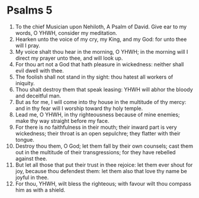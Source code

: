 ﻿# Psalms 5
1. To the chief Musician upon Nehiloth, A Psalm of David. Give ear to my words, O YHWH, consider my meditation. 
2. Hearken unto the voice of my cry, my King, and my God: for unto thee will I pray. 
3. My voice shalt thou hear in the morning, O YHWH; in the morning will I direct my prayer unto thee, and will look up. 
4. For thou art not a God that hath pleasure in wickedness: neither shall evil dwell with thee. 
5. The foolish shall not stand in thy sight: thou hatest all workers of iniquity. 
6. Thou shalt destroy them that speak leasing: YHWH will abhor the bloody and deceitful man. 
7. But as for me, I will come into thy house in the multitude of thy mercy: and in thy fear will I worship toward thy holy temple. 
8. Lead me, O YHWH, in thy righteousness because of mine enemies; make thy way straight before my face. 
9. For there is no faithfulness in their mouth; their inward part is very wickedness; their throat is an open sepulchre; they flatter with their tongue. 
10. Destroy thou them, O God; let them fall by their own counsels; cast them out in the multitude of their transgressions; for they have rebelled against thee. 
11. But let all those that put their trust in thee rejoice: let them ever shout for joy, because thou defendest them: let them also that love thy name be joyful in thee. 
12. For thou, YHWH, wilt bless the righteous; with favour wilt thou compass him as with a shield. 
